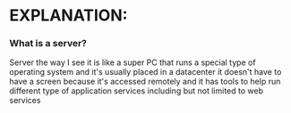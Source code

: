 # EXPLANATION:
### What is a server?
Server the way I see it is like a super PC that runs a special type of operating system and it's usually placed in a datacenter
it doesn't have to have a screen because it's accessed remotely and it has tools to help run different type of application services
including but not limited to web services

